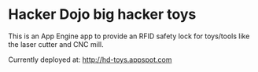 # Hacker Dojo big hacker toys

This is an App Engine app to provide an RFID safety lock for toys/tools like the laser cutter and CNC mill.

Currently deployed at:
http://hd-toys.appspot.com
